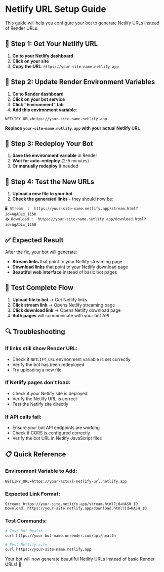 # Netlify URL Setup Guide

This guide will help you configure your bot to generate Netlify URLs instead of Render URLs.

## 🔧 **Step 1: Get Your Netlify URL**

1. **Go to your Netlify dashboard**
2. **Click on your site**
3. **Copy the URL**: `https://your-site-name.netlify.app`

## 🔧 **Step 2: Update Render Environment Variables**

1. **Go to Render dashboard**
2. **Click on your bot service**
3. **Click "Environment" tab**
4. **Add this environment variable**:

```
NETLIFY_URL=https://your-site-name.netlify.app
```

**Replace `your-site-name.netlify.app` with your actual Netlify URL**

## 🔧 **Step 3: Redeploy Your Bot**

1. **Save the environment variable** in Render
2. **Wait for auto-redeploy** (2-5 minutes)
3. **Or manually redeploy** if needed

## 🔧 **Step 4: Test the New URLs**

1. **Upload a new file to your bot**
2. **Check the generated links** - they should now be:

```
🖥 Stream  :  https://your-site-name.netlify.app/stream.html?id=AgADLx_1150
📥 Download :  https://your-site-name.netlify.app/download.html?id=AgADLx_1150
```

## ✅ **Expected Result**

After the fix, your bot will generate:
- **Stream links** that point to your Netlify streaming page
- **Download links** that point to your Netlify download page
- **Beautiful web interface** instead of basic bot pages

## 🧪 **Test Complete Flow**

1. **Upload file to bot** → Get Netlify links
2. **Click stream link** → Opens Netlify streaming page
3. **Click download link** → Opens Netlify download page
4. **Both pages** will communicate with your bot API

## 🔍 **Troubleshooting**

### **If links still show Render URL:**
- Check if `NETLIFY_URL` environment variable is set correctly
- Verify the bot has been redeployed
- Try uploading a new file

### **If Netlify pages don't load:**
- Check if your Netlify site is deployed
- Verify the Netlify URL is correct
- Test the Netlify site directly

### **If API calls fail:**
- Ensure your bot API endpoints are working
- Check if CORS is configured correctly
- Verify the bot URL in Netlify JavaScript files

## 📋 **Quick Reference**

### **Environment Variable to Add:**
```
NETLIFY_URL=https://your-actual-netlify-url.netlify.app
```

### **Expected Link Format:**
```
Stream: https://your-site.netlify.app/stream.html?id=HASH_ID
Download: https://your-site.netlify.app/download.html?id=HASH_ID
```

### **Test Commands:**
```bash
# Test bot health
curl https://your-bot-name.onrender.com/api/health

# Test Netlify site
curl https://your-site-name.netlify.app
```

Your bot will now generate beautiful Netlify URLs instead of basic Render URLs! 🎉 